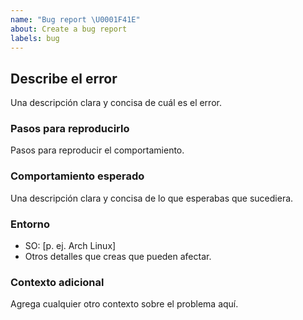 ```yaml
---
name: "Bug report \U0001F41E"
about: Create a bug report
labels: bug
---
```


## Describe el error
Una descripción clara y concisa de cuál es el error.

### Pasos para reproducirlo
Pasos para reproducir el comportamiento.

### Comportamiento esperado
Una descripción clara y concisa de lo que esperabas que sucediera.

### Entorno
- SO: [p. ej. Arch Linux]
- Otros detalles que creas que pueden afectar.

### Contexto adicional
Agrega cualquier otro contexto sobre el problema aquí.